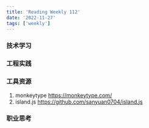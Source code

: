 ```yaml
---
title: 'Reading Weekly 112'
date: '2022-11-27'
tags: ['weekly']
---
```


### 技术学习

### 工程实践

### 工具资源

1. monkeytype https://monkeytype.com/
2. island.js https://github.com/sanyuan0704/island.js

### 职业思考
